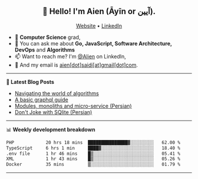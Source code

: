 <h2 align="center">👋 Hello! I'm Aien (Āyīn or آیین).</h2>
<p align="center">
  <a href="https://www.aien.me">Website</a> •
  <a href="https://www.linkedin.com/in/aiensaidi/">LinkedIn</a>
</p>


- 🌱 **Computer Science** grad,
- 💬 You can ask me about **Go, JavaScript, Software Architecture, DevOps** and **Algorithms**
- 📫 Want to reach me? I'm [@Alien](https://www.linkedin.com/in/aiensaidi/) on LinkedIn,
- 📧 And my email is [aien[dot]saidi[at]gmail[dot]com](mailto:aien.saidi@gmail.com).

-------

**📝 Latest Blog Posts**

<!-- BLOG-POST-LIST:START -->
- [Navigating the world of algorithms](https://www.aien.me/p/navigating-the-world-of-algorithms)
- [A basic graphql guide](https://www.aien.me/p/what-is-graphql)
- [Modules, monoliths and micro-service (Persian)](https://fa.aien.me/%D9%85%D8%A7%DA%98%D9%88%D9%84-%D9%87%D8%A7-%D9%85%D9%88%D9%86%D9%88%D9%84%DB%8C%D8%AA-%D9%87%D8%A7-%D9%88-%D9%85%DB%8C%DA%A9%D8%B1%D9%88%D8%B3%D8%B1%D9%88%DB%8C%D8%B3-%D9%87%D8%A7/)
- [Don't Joke with SQlite (Persian)](https://fa.aien.me/با-sqlite-شوخی-نکنیم/)
<!-- BLOG-POST-LIST:END -->

-------

📊 **Weekly development breakdown**
<!--START_SECTION:waka-->

```txt
PHP            20 hrs 18 mins  ███████████████▓░░░░░░░░░   62.00 %
TypeScript     6 hrs 1 min     ████▓░░░░░░░░░░░░░░░░░░░░   18.40 %
.env file      1 hr 46 mins    █▒░░░░░░░░░░░░░░░░░░░░░░░   05.41 %
XML            1 hr 43 mins    █▒░░░░░░░░░░░░░░░░░░░░░░░   05.26 %
Docker         35 mins         ▒░░░░░░░░░░░░░░░░░░░░░░░░   01.79 %
```

<!--END_SECTION:waka-->

-------
